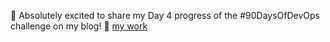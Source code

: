 🎉 Absolutely excited to share my Day 4 progress of the #90DaysOfDevOps challenge on my blog! 🚀
[my work](https://devxblog.hashnode.dev/basic-shell-scripting-for-devops)
